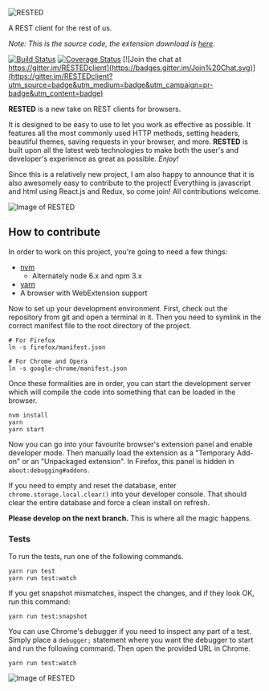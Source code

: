 ![RESTED](https://github.com/esphen/RESTED/raw/master/images/rested-logo-full.png)

A REST client for the rest of us.

_Note: This is the source code, the extension download is [here](https://addons.mozilla.org/en-US/firefox/addon/rested/?src=github)._

[![Build Status](https://travis-ci.org/esphen/RESTED.svg?branch=next)](https://travis-ci.org/esphen/RESTED)
[![Coverage Status](https://coveralls.io/repos/github/esphen/RESTED/badge.svg?branch=next)](https://coveralls.io/github/esphen/RESTED?branch=next)
[![Join the chat at https://gitter.im/RESTEDclient](https://badges.gitter.im/Join%20Chat.svg)](https://gitter.im/RESTEDclient?utm_source=badge&utm_medium=badge&utm_campaign=pr-badge&utm_content=badge)

**RESTED** is a new take on REST clients for browsers.

It is designed to be easy to use to let you work as effective as possible.
It features all the most commonly used HTTP methods, setting headers, beautiful themes,
saving requests in your browser, and more.
**RESTED** is built upon all the latest web technologies to make
both the user's and developer's experience as great as possible. _Enjoy!_


Since this is a relatively new project, I am also happy to announce that
it is also awesomely easy to contribute to the project! Everything is
javascript and html using React.js and Redux, so come join! All contributions
welcome.

![Image of RESTED](https://github.com/esphen/RESTED/raw/master/images/rested-app.png)

## How to contribute
In order to work on this project, you're going to need a few things:
 - [nvm](https://github.com/creationix/nvm)
   - Alternately node 6.x and npm 3.x
 - [yarn](https://yarnpkg.com/en/docs/install)
 - A browser with WebExtension support

Now to set up your development environment. First, check out the repository from
git and open a terminal in it. Then you need to symlink in the correct manifest
file to the root directory of the project.

    # For Firefox
    ln -s firefox/manifest.json

    # For Chrome and Opera
    ln -s google-chrome/manifest.json

Once these formalities are in order, you can start the development server which
will compile the code into something that can be loaded in the browser.

    nvm install
    yarn
    yarn start

Now you can go into your favourite browser's extension panel and enable
developer mode. Then manually load the extension as a "Temporary Add-on" or
an "Unpackaged extension". In Firefox, this panel is hidden in
`about:debugging#addons`.

If you need to empty and reset the database, enter
`chrome.storage.local.clear()` into your developer console. That should clear
the entire database and force a clean install on refresh.

**Please develop on the next branch.**
This is where all the magic happens.

### Tests

To run the tests, run one of the following commands.

    yarn run test
    yarn run test:watch

If you get snapshot mismatches, inspect the changes, and if they look OK, run
this command:

    yarn run test:snapshot

You can use Chrome's debugger if you need to inspect any part of a test. Simply
place a `debugger;` statement where you want the debugger to start and run the
following command. Then open the provided URL in Chrome.

    yarn run test:watch

![Image of RESTED](https://github.com/esphen/RESTED/raw/master/images/rested-app.png)
